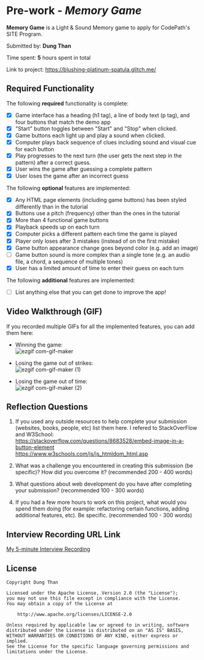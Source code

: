 # Pre-work - *Memory Game*

**Memory Game** is a Light & Sound Memory game to apply for CodePath's SITE Program. 

Submitted by: **Dung Than**

Time spent: **5** hours spent in total

Link to project: https://blushing-platinum-spatula.glitch.me/

## Required Functionality

The following **required** functionality is complete:

* [x] Game interface has a heading (h1 tag), a line of body text (p tag), and four buttons that match the demo app
* [x] "Start" button toggles between "Start" and "Stop" when clicked. 
* [x] Game buttons each light up and play a sound when clicked. 
* [x] Computer plays back sequence of clues including sound and visual cue for each button
* [x] Play progresses to the next turn (the user gets the next step in the pattern) after a correct guess. 
* [x] User wins the game after guessing a complete pattern
* [x] User loses the game after an incorrect guess

The following **optional** features are implemented:

* [x] Any HTML page elements (including game buttons) has been styled differently than in the tutorial
* [x] Buttons use a pitch (frequency) other than the ones in the tutorial
* [x] More than 4 functional game buttons
* [x] Playback speeds up on each turn
* [x] Computer picks a different pattern each time the game is played
* [x] Player only loses after 3 mistakes (instead of on the first mistake)
* [x] Game button appearance change goes beyond color (e.g. add an image)
* [ ] Game button sound is more complex than a single tone (e.g. an audio file, a chord, a sequence of multiple tones)
* [x] User has a limited amount of time to enter their guess on each turn

The following **additional** features are implemented:

- [ ] List anything else that you can get done to improve the app!

## Video Walkthrough (GIF)

If you recorded multiple GIFs for all the implemented features, you can add them here: 
- Winning the game: <br>
![ezgif com-gif-maker](https://user-images.githubusercontent.com/42872360/164586679-90e4e425-7f5c-4b75-ba77-7ad46e37c0cb.gif)

- Losing the game out of strikes: <br>
![ezgif com-gif-maker (1)](https://user-images.githubusercontent.com/42872360/164586774-bffe1ed3-8991-4363-89c1-69d16467a58e.gif)

- Losing the game out of time: <br>
![ezgif com-gif-maker (2)](https://user-images.githubusercontent.com/42872360/164586803-1b468d88-83ff-42e4-ab52-df4e887b5c10.gif)

## Reflection Questions
1. If you used any outside resources to help complete your submission (websites, books, people, etc) list them here. 
I refered to StackOverFlow and W3School: <br>
https://stackoverflow.com/questions/8683528/embed-image-in-a-button-element <br>
https://www.w3schools.com/js/js_htmldom_html.asp

2. What was a challenge you encountered in creating this submission (be specific)? How did you overcome it? (recommended 200 - 400 words) <br>


3. What questions about web development do you have after completing your submission? (recommended 100 - 300 words) <br>


4. If you had a few more hours to work on this project, what would you spend them doing (for example: refactoring certain functions, adding additional features, etc). Be specific. (recommended 100 - 300 words) <br>




## Interview Recording URL Link

[My 5-minute Interview Recording](your-link-here)


## License

    Copyright Dung Than

    Licensed under the Apache License, Version 2.0 (the "License");
    you may not use this file except in compliance with the License.
    You may obtain a copy of the License at

        http://www.apache.org/licenses/LICENSE-2.0

    Unless required by applicable law or agreed to in writing, software
    distributed under the License is distributed on an "AS IS" BASIS,
    WITHOUT WARRANTIES OR CONDITIONS OF ANY KIND, either express or implied.
    See the License for the specific language governing permissions and
    limitations under the License.
